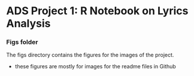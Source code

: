 # ADS Project 1:  R Notebook on Lyrics Analysis

### Figs folder

The figs directory contains the figures for the images of the project.
- these figures are mostly for images for the readme files in Github
